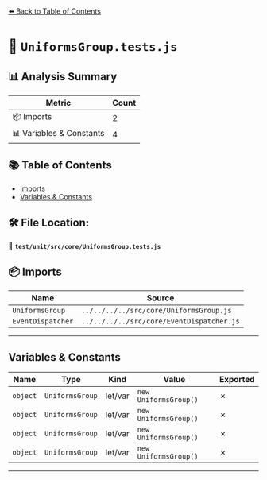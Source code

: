 [⬅️ Back to Table of Contents](../../../../index.md)

# 📄 `UniformsGroup.tests.js`

## 📊 Analysis Summary

| Metric | Count |
|--------|-------|
| 📦 Imports | 2 |
| 📊 Variables & Constants | 4 |

## 📚 Table of Contents

- [Imports](#imports)
- [Variables & Constants](#variables-constants)

## 🛠️ File Location:
📂 **`test/unit/src/core/UniformsGroup.tests.js`**

## 📦 Imports

| Name | Source |
|------|--------|
| `UniformsGroup` | `../../../../src/core/UniformsGroup.js` |
| `EventDispatcher` | `../../../../src/core/EventDispatcher.js` |


---

## Variables & Constants

| Name | Type | Kind | Value | Exported |
|------|------|------|-------|----------|
| `object` | `UniformsGroup` | let/var | `new UniformsGroup()` | ✗ |
| `object` | `UniformsGroup` | let/var | `new UniformsGroup()` | ✗ |
| `object` | `UniformsGroup` | let/var | `new UniformsGroup()` | ✗ |
| `object` | `UniformsGroup` | let/var | `new UniformsGroup()` | ✗ |


---